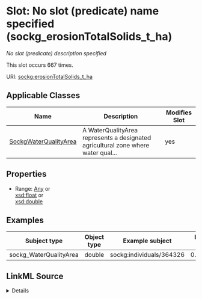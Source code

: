 

# Slot: No slot (predicate) name specified (sockg_erosionTotalSolids_t_ha)


_No slot (predicate) description specified_






This slot occurs 667 times.


URI: [sockg:erosionTotalSolids_t_ha](https://idir.uta.edu/sockg-ontology/docs/erosionTotalSolids_t_ha)



<!-- no inheritance hierarchy -->





## Applicable Classes

| Name | Description | Modifies Slot |
| --- | --- | --- |
| [SockgWaterQualityArea](../classes/SockgWaterQualityArea.md) | A WaterQualityArea represents a designated agricultural zone where water qual... |  yes  |







## Properties

* Range: [Any](../classes/Any.md)&nbsp;or&nbsp;<br />[xsd:float](http://www.w3.org/2001/XMLSchema#float)&nbsp;or&nbsp;<br />[xsd:double](http://www.w3.org/2001/XMLSchema#double)






## Examples

| Subject type | Object type | Example subject | Example object | Occurrences |
| --- | --- | --- | --- | --- |
| sockg_WaterQualityArea | double | sockg:individuals/364326 | 0.2296461 | 667 |




## LinkML Source

<details>

```yaml
name: sockg_erosionTotalSolids_t_ha
annotations:
  count:
    tag: count
    value: 667
description: No slot (predicate) description specified
title: No slot (predicate) name specified
examples:
- object:
    example_object: '0.2296461'
    example_object_type: double
    example_predicate: sockg:erosionTotalSolids_t_ha
    example_subject: sockg:individuals/364326
    example_subject_type: sockg_WaterQualityArea
from_schema: soc-kg
rank: 1000
domain: sockg_WaterQualityArea
slot_uri: sockg:erosionTotalSolids_t_ha
alias: sockg_erosionTotalSolids_t_ha
domain_of:
- sockg_WaterQualityArea
range: Any
any_of:
- range: float
- range: double

```
</details>